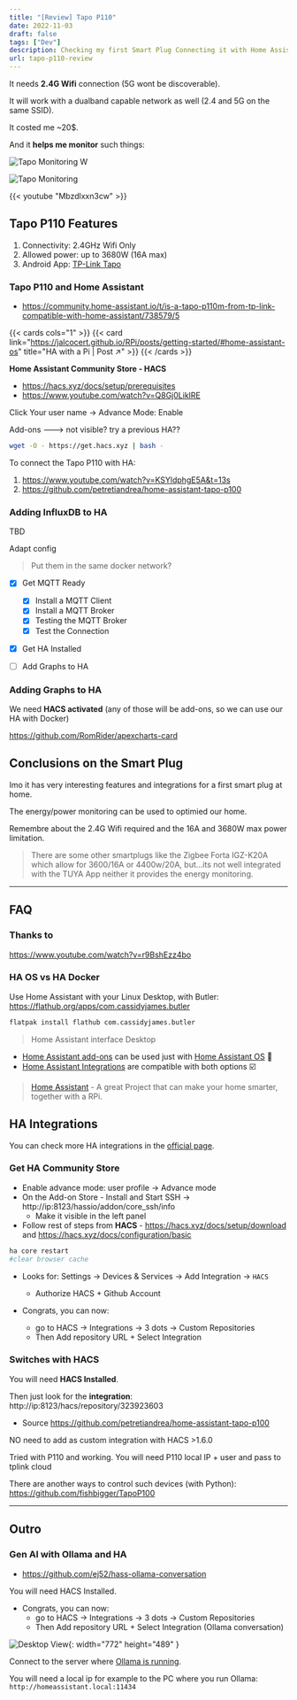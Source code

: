 ```yaml
---
title: "[Review] Tapo P110"
date: 2022-11-03
draft: false
tags: ["Dev"]
description: Checking my first Smart Plug Connecting it with Home Assistant [HA].
url: tapo-p110-review
---
```


It needs **2.4G Wifi** connection (5G wont be discoverable).

It will work with a dualband capable network as well (2.4 and 5G on the same SSID).

It costed me ~20$.

And it **helps me monitor** such things:

![Tapo Monitoring W](/blog_img/hardware/energy/tapo-p110-1.jpg)

![Tapo Monitoring](/blog_img/hardware/energy/tapo-p110-2.jpg)

<!--
 https://www.youtube.com/watch?v=Mbzdlxxn3cw
 -->

{{< youtube "Mbzdlxxn3cw" >}}

## Tapo P110 Features

1. Connectivity: 2.4GHz Wifi Only
2. Allowed power: up to 3680W (16A max)
3. Android App: [TP-Link Tapo](https://play.google.com/store/apps/details?id=com.tplink.iot&pcampaignid=web_share)

### Tapo P110 and Home Assistant

* https://community.home-assistant.io/t/is-a-tapo-p110m-from-tp-link-compatible-with-home-assistant/738579/5

{{< cards cols="1" >}}
  {{< card link="https://jalcocert.github.io/RPi/posts/getting-started/#home-assistant-os" title="HA with a Pi | Post ↗" >}}
{{< /cards >}}



**Home Assistant Community Store - HACS**

* https://hacs.xyz/docs/setup/prerequisites
* https://www.youtube.com/watch?v=Q8Gj0LiklRE

Click Your user name -> Advance Mode: Enable

Add-ons ---> not visible? try a previous HA??

```sh
wget -O - https://get.hacs.xyz | bash -
```

To connect the Tapo P110 with HA:

1. <https://www.youtube.com/watch?v=KSYldphgE5A&t=13s>
2. <https://github.com/petretiandrea/home-assistant-tapo-p100>


### Adding InfluxDB to HA

TBD

Adapt config

> Put them in the same docker network?

- [x] Get MQTT Ready
  + [x] Install a MQTT Client
  + [x] Install a MQTT Broker
  + [x] Testing the MQTT Broker
  + [x] Test the Connection
- [X] Get HA Installed
- [ ] Add Graphs to HA


### Adding Graphs to HA

We need **HACS activated** (any of those will be add-ons, so we can use our HA with Docker)

<https://github.com/RomRider/apexcharts-card>

## Conclusions on the Smart Plug

Imo it has very interesting features and integrations for a first smart plug at home.

The energy/power monitoring can be used to optimied our home.

Remembre about the 2.4G Wifi required and the 16A and 3680W max power limitation.


> There are some other smartplugs like the Zigbee Forta IGZ-K20A which allow for 3600/16A or 4400w/20A, but...its not well integrated with the TUYA App neither it provides the energy monitoring.

---

## FAQ

### Thanks to

https://www.youtube.com/watch?v=r9BshEzz4bo

### HA OS vs HA Docker

Use Home Assistant with your Linux Desktop, with Butler: https://flathub.org/apps/com.cassidyjames.butler

```sh
flatpak install flathub com.cassidyjames.butler
```

> Home Assistant interface Desktop


* [Home Assistant add-ons](https://www.home-assistant.io/addons/) can be used just with [Home Assistant OS](https://jalcocert.github.io/RPi/posts/getting-started/#home-assistant-os) 📌
* [Home Assistant Integrations](https://www.home-assistant.io/integrations/#all) are compatible with both options ☑️

> [Home Assistant](https://github.com/home-assistant) - A great Project that can make your home smarter, together with a RPi.

## HA Integrations

You can check more HA integrations in the [official page](https://www.home-assistant.io/integrations/).

### Get HA Community Store

* Enable advance mode: user profile -> Advance mode
* On the Add-on Store - Install and Start SSH -> http://ip:8123/hassio/addon/core_ssh/info
    * Make it visible in the left panel
* Follow rest of steps from **HACS** - <https://hacs.xyz/docs/setup/download> and <https://hacs.xyz/docs/configuration/basic>

```sh
ha core restart
#clear browser cache
```

* Looks for: Settings -> Devices & Services  -> Add Integration -> `HACS`
    * Authorize HACS + Github Account

* Congrats, you can now:
    * go to HACS -> Integrations -> 3 dots -> Custom Repositories
    * Then Add repository URL + Select Integration

### Switches with HACS

You will need **HACS Installed**.

Then just look for the **integration**: http://ip:8123/hacs/repository/323923603

* Source <https://github.com/petretiandrea/home-assistant-tapo-p100>

NO need to add as custom integration with HACS >1.6.0

Tried with P110 and working. You will need P110 local IP + user and pass to tplink cloud

There are another ways to control such devices (with Python): <https://github.com/fishbigger/TapoP100>

<!-- ![Desktop View](/img/p110.png){: width="772" height="489" } -->

---

## Outro

### Gen AI with Ollama and HA

* <https://github.com/ej52/hass-ollama-conversation>

You will need HACS Installed.

* Congrats, you can now:
    * go to HACS -> Integrations -> 3 dots -> Custom Repositories
    * Then Add repository URL + Select Integration (Ollama conversation)

![Desktop View](/img/ha-ollama-config.png){: width="772" height="489" }

Connect to the server where [Ollama is running](https://fossengineer.com/selfhosting-llms-ollama/).

You will need a local ip for example to the PC where you run Ollama: `http://homeassistant.local:11434`